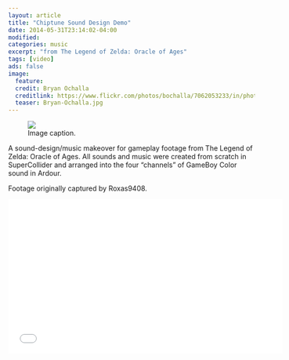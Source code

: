 ```yaml
---
layout: article
title: "Chiptune Sound Design Demo"
date: 2014-05-31T23:14:02-04:00
modified:
categories: music
excerpt: "from The Legend of Zelda: Oracle of Ages"
tags: [video]
ads: false
image:
  feature: 
  credit: Bryan Ochalla
  creditlink: https://www.flickr.com/photos/bochalla/7062053233/in/photolist-bL3Sov-AGLwM-8EoFnU-bL3RMM-4PrsU-62fsM1-nGRrGr-qjtXKH-4PrsA-kGSAMi-bvc5zB-5Xvz1r-5WdWcQ-4Prsf-6HebzJ-nL7fZb-mo74B-9cWX9-qyDsou-AGLwR-rvH5pb-nqDF43-nNqeRn-nAECZu-oyYreW-qoiutY-6D8kZ-7yDhkT-7yDhfr-7yH5i7-7yDh3B-6h5Xwj-Eocyn-ozaKd1-oc6p6b-3kWJbH-2jdmB-q4m7Ti-5fjM8-qbzXBw-reFq7P-AGLwF-4Prsj-nToofb-oJidtT-nNqf6R-nNptir-qjnC4S-bL3RSg-fBL2Qx
  teaser: Bryan-Ochalla.jpg
---
```


<figure>
	<a href="Bryan-Ochalla.jpg"><img src="https://www.flickr.com/photos/bochalla/7062053233/in/photolist-bL3Sov-AGLwM-8EoFnU-bL3RMM-4PrsU-62fsM1-nGRrGr-qjtXKH-4PrsA-kGSAMi-bvc5zB-5Xvz1r-5WdWcQ-4Prsf-6HebzJ-nL7fZb-mo74B-9cWX9-qyDsou-AGLwR-rvH5pb-nqDF43-nNqeRn-nAECZu-oyYreW-qoiutY-6D8kZ-7yDhkT-7yDhfr-7yH5i7-7yDh3B-6h5Xwj-Eocyn-ozaKd1-oc6p6b-3kWJbH-2jdmB-q4m7Ti-5fjM8-qbzXBw-reFq7P-AGLwF-4Prsj-nToofb-oJidtT-nNqf6R-nNptir-qjnC4S-bL3RSg-fBL2Qx"></a>
	<figcaption>Image caption.</figcaption>
</figure>

A sound-design/music makeover for gameplay footage from The Legend of Zelda: Oracle of Ages. All sounds and music were created from scratch in SuperCollider and arranged into the four “channels” of GameBoy Color sound in Ardour.

Footage originally captured by Roxas9408.

<iframe width="560" height="315" src="//www.youtube.com/embed/0ONYmxlX8fg" frameborder="0"> </iframe>
